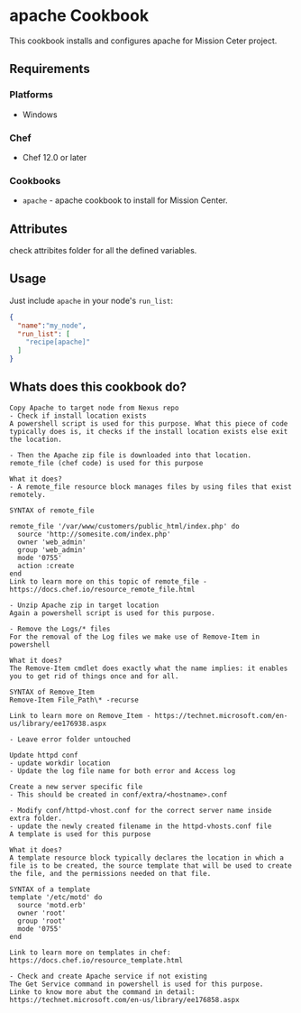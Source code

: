 # apache Cookbook

This cookbook installs and configures apache for Mission Ceter project.

## Requirements

### Platforms

- Windows

### Chef

- Chef 12.0 or later

### Cookbooks

- `apache` - apache cookbook to install for Mission Center.

## Attributes

check attribites folder for all the defined variables.

## Usage

Just include `apache` in your node's `run_list`:

```json
{
  "name":"my_node",
  "run_list": [
    "recipe[apache]"
  ]
}
```

## Whats does this cookbook do?

```
Copy Apache to target node from Nexus repo
- Check if install location exists
A powershell script is used for this purpose. What this piece of code typically does is, it checks if the install location exists else exit the location.

- Then the Apache zip file is downloaded into that location.
remote_file (chef code) is used for this purpose

What it does?
- A remote_file resource block manages files by using files that exist remotely.

SYNTAX of remote_file

remote_file '/var/www/customers/public_html/index.php' do
  source 'http://somesite.com/index.php'
  owner 'web_admin'
  group 'web_admin'
  mode '0755'
  action :create
end
Link to learn more on this topic of remote_file - https://docs.chef.io/resource_remote_file.html

- Unzip Apache zip in target location
Again a powershell script is used for this purpose.

- Remove the Logs/* files
For the removal of the Log files we make use of Remove-Item in powershell

What it does?
The Remove-Item cmdlet does exactly what the name implies: it enables you to get rid of things once and for all.

SYNTAX of Remove_Item
Remove-Item File_Path\* -recurse

Link to learn more on Remove_Item - https://technet.microsoft.com/en-us/library/ee176938.aspx

- Leave error folder untouched

Update httpd conf
- update workdir location
- Update the log file name for both error and Access log

Create a new server specific file
- This should be created in conf/extra/<hostname>.conf

- Modify conf/httpd-vhost.conf for the correct server name inside extra folder.
- update the newly created filename in the httpd-vhosts.conf file
A template is used for this purpose

What it does?
A template resource block typically declares the location in which a file is to be created, the source template that will be used to create the file, and the permissions needed on that file. 

SYNTAX of a template
template '/etc/motd' do
  source 'motd.erb'
  owner 'root'
  group 'root'
  mode '0755'
end

Link to learn more on templates in chef: https://docs.chef.io/resource_template.html

- Check and create Apache service if not existing
The Get Service command in powershell is used for this purpose.
Linke to know more abut the command in detail: https://technet.microsoft.com/en-us/library/ee176858.aspx
```
